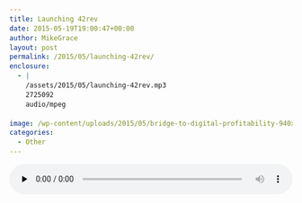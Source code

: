 ```yaml
---
title: Launching 42rev
date: 2015-05-19T19:00:47+00:00
author: MikeGrace
layout: post
permalink: /2015/05/launching-42rev/
enclosure:
  - |
    /assets/2015/05/launching-42rev.mp3
    2725092
    audio/mpeg
    
image: /wp-content/uploads/2015/05/bridge-to-digital-profitability-940x450-racing-stripes1-940x450-825x450.jpg
categories:
  - Other
---
```

<!--[if lt IE 9]><![endif]--><audio class="wp-audio-shortcode" id="audio-2448-1" preload="none" style="width: 100%;" controls="controls"><source type="audio/mpeg" src="/assets/2015/05/launching-42rev.mp3?_=1" />

</assets/2015/05/launching-42rev.mp3></audio> 

We did it! Today, my friend James and I publicly announced the launch of [42rev](https://www.42rev.com/). I&#8217;m especially excited about this new venture and the possibilities it presents.

What is 42rev? 42rev is a new company aimed at helping businesses and celebrities with business management, marketing, and technology. Already have an audience that you&#8217;re having trouble marketing to? Have a sales funnel that isn&#8217;t converting well? Stuck with outdated technology and want to upgrade or need help utilizing what you&#8217;ve already got? Want to grow an audience from scratch or better connect to the one you have? These and more is what 42rev is for.

<img class="aligncenter size-thumbnail wp-image-2451" src="/assets/2015/05/logo-vertical-540x540-with-medium-whitespace-tm-no-transparency-150x150.png" alt="42rev logo" width="150" height="150" srcset="/assets/2015/05/logo-vertical-540x540-with-medium-whitespace-tm-no-transparency-150x150.png 150w, /assets/2015/05/logo-vertical-540x540-with-medium-whitespace-tm-no-transparency-300x300.png 300w, /assets/2015/05/logo-vertical-540x540-with-medium-whitespace-tm-no-transparency.png 540w" sizes="(max-width: 150px) 100vw, 150px" />

So who is James? I have had the chance to work with James several times over the past 5 years on various projects. We&#8217;ve had a lot of fun and I have enjoyed James&#8217; energy, vision, and friendship. James has over 10 years experience starting and running businesses, managing online marketing campaigns in the $Millions, and helping businesses track and optimize their online sales. He is innovative in the ideas he comes up with and is analytical and results oriented. James is also a connector which turns out to be a great blessing to me.

<img class="aligncenter size-thumbnail wp-image-2453" src="/assets/2015/05/james-zolman-150x150.jpg" alt="james zolman of 42rev" width="150" height="150" srcset="/assets/2015/05/james-zolman-150x150.jpg 150w, /assets/2015/05/james-zolman-300x300.jpg 300w, /assets/2015/05/james-zolman.jpg 400w" sizes="(max-width: 150px) 100vw, 150px" />

With James&#8217; strengths in marketing, business, and connecting, and my strengths in technology, listening, and situation assessment, we finally figured out that we could do much more if we joined forces. We both see a need in the market for efficient and authentic marketing and technology. We see many businesses that have incredible vision and passion. Many businesses are unable to execute the marketing and technology to achieve their goals and that is where we can make the difference. We have a vision of helping our clients tool and execute the marketing and technology to make their vision a reality. We have a vision of creating a company full of clients and employees with a passion for shaping the world to make it a better place.

We love what we do and we love getting to work with all sorts of different clients and solving different problems. We live in exciting times in this young age of the internet. So much is changing and improving and growing that, I believe, there has never been a better time to be on the internet making, connecting, and improving the world. We are passionate about making the world a better place and helping our clients do the same. 42rev is one way we believe we can do that. Join us on the journey by [subscribing to our newsletter](http://eepurl.com/bnMCy5) and connecting with us on [Twitter](https://twitter.com/42rev), [Facebook](https://www.facebook.com/42rev), or [Google](https://plus.google.com/b/100267270628874782534/100267270628874782534/posts).

**Bonus! **We started our [42rev podcast over on the blog](https://www.42rev.com/insights/)